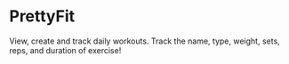 # PrettyFit
View, create and track daily workouts. Track the name, type, weight, sets, reps, and duration of exercise!
